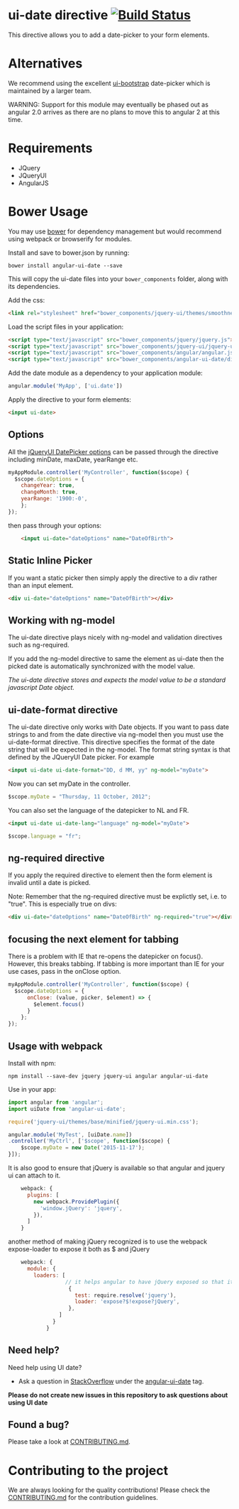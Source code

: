 # ui-date directive [![Build Status](https://travis-ci.org/angular-ui/ui-date.svg)](https://travis-ci.org/angular-ui/ui-date)

This directive allows you to add a date-picker to your form elements.

# Alternatives

We recommend using the excellent [ui-bootstrap](https://angular-ui.github.io/bootstrap/) date-picker which is maintained by a larger team.  

WARNING: Support for this module may eventually be phased out as angular 2.0 arrives as there are no plans to move this to angular 2 at this time.

# Requirements

- JQuery
- JQueryUI
- AngularJS

# Bower Usage

You may use [bower](http://bower.io/) for dependency management but would recommend using webpack or browserify for modules.

Install and save to bower.json by running:

    bower install angular-ui-date --save

This will copy the ui-date files into your `bower_components` folder, along with its dependencies.

Add the css:

```html
<link rel="stylesheet" href="bower_components/jquery-ui/themes/smoothness/jquery-ui.css"/>
```

Load the script files in your application:

```html
<script type="text/javascript" src="bower_components/jquery/jquery.js"></script>
<script type="text/javascript" src="bower_components/jquery-ui/jquery-ui.js"></script>
<script type="text/javascript" src="bower_components/angular/angular.js"></script>
<script type="text/javascript" src="bower_components/angular-ui-date/dist/date.js"></script>
```

Add the date module as a dependency to your application module:

```js
angular.module('MyApp', ['ui.date'])
```

Apply the directive to your form elements:

```html
<input ui-date>
```

## Options

All the [jQueryUI DatePicker options](http://api.jqueryui.com/datepicker/) can be passed through the directive including minDate, maxDate, yearRange etc.

```js
myAppModule.controller('MyController', function($scope) {
  $scope.dateOptions = {
    changeYear: true,
    changeMonth: true,
    yearRange: '1900:-0',    
    };
});
```

then pass through your options:

```html
    <input ui-date="dateOptions" name="DateOfBirth">
```

## Static Inline Picker

If you want a static picker then simply apply the directive to a div rather than an input element.

```html
<div ui-date="dateOptions" name="DateOfBirth"></div>
```

## Working with ng-model

The ui-date directive plays nicely with ng-model and validation directives such as ng-required.

If you add the ng-model directive to same the element as ui-date then the picked date is automatically synchronized with the model value.

_The ui-date directive stores and expects the model value to be a standard javascript Date object._

## ui-date-format directive

The ui-date directive only works with Date objects.
If you want to pass date strings to and from the date directive via ng-model then you must use the ui-date-format directive.
This directive specifies the format of the date string that will be expected in the ng-model.
The format string syntax is that defined by the JQueryUI Date picker. For example

```html
<input ui-date ui-date-format="DD, d MM, yy" ng-model="myDate">
```

Now you can set myDate in the controller.

```js
$scope.myDate = "Thursday, 11 October, 2012";
```

You can also set the language of the datepicker to NL and FR.

```html
<input ui-date ui-date-lang="language" ng-model="myDate">
```

```js
$scope.language = "fr";
```

## ng-required directive

If you apply the required directive to element then the form element is invalid until a date is picked.

Note: Remember that the ng-required directive must be explictly set, i.e. to "true".  This is especially true on divs:

```html
<div ui-date="dateOptions" name="DateOfBirth" ng-required="true"></div>
```

## focusing the next element for tabbing

There is a problem with IE that re-opens the datepicker on focus().  However, this breaks tabbing.  If tabbing is more
important than IE for your use cases, pass in the onClose option.

```javascript
myAppModule.controller('MyController', function($scope) {
  $scope.dateOptions = {
      onClose: (value, picker, $element) => {
        $element.focus()
      }
    };
});
```

## Usage with webpack

Install with npm:

    npm install --save-dev jquery jquery-ui angular angular-ui-date

Use in your app:

```javascript
import angular from 'angular';
import uiDate from 'angular-ui-date';

require('jquery-ui/themes/base/minified/jquery-ui.min.css');

angular.module('MyTest', [uiDate.name])
.controller('MyCtrl', ['$scope', function($scope) {
    $scope.myDate = new Date('2015-11-17');
}]);
```

It is also good to ensure that jQuery is available so that angular and jquery ui can attach to it.

```javascript
    webpack: {
      plugins: [
        new webpack.ProvidePlugin({
          'window.jQuery': 'jquery',
        }),
      ]
    }
```

another method of making jQuery recognized is to use the webpack expose-loader to expose it both as $ and jQuery

```javascript
    webpack: {
      module: {
        loaders: [
                  // it helps angular to have jQuery exposed so that it uses $ instead of jqLite      
                   {
                     test: require.resolve('jquery'),
                     loader: 'expose?$!expose?jQuery',
                   },
                ]
              }
            }
```
## Need help?
Need help using UI date?

* Ask a question in [StackOverflow](http://stackoverflow.com/) under the [angular-ui-date](http://stackoverflow.com/questions/tagged/angular-ui-date) tag.

**Please do not create new issues in this repository to ask questions about using UI date**

## Found a bug?
Please take a look at [CONTRIBUTING.md](CONTRIBUTING.md#you-think-youve-found-a-bug).

# Contributing to the project

We are always looking for the quality contributions! Please check the [CONTRIBUTING.md](CONTRIBUTING.md) for the contribution guidelines.
